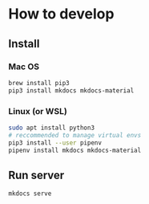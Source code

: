 # How to develop

## Install

### Mac OS

```bash
brew install pip3
pip3 install mkdocs mkdocs-material
```

### Linux (or WSL)

```bash
sudo apt install python3
# reccommended to manage virtual envs
pip3 install --user pipenv
pipenv install mkdocs mkdocs-material
```

## Run server

```bash
mkdocs serve
```
